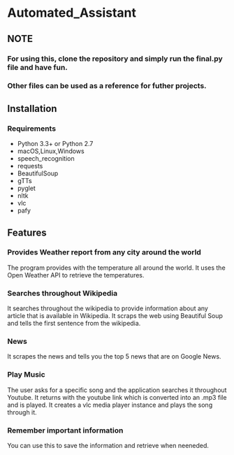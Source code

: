 # Automated_Assistant

## NOTE
### For using this, clone the repository and simply run the final.py file and have fun. 
### Other files can be used as a reference for futher projects. 

## Installation

### Requirements

  * Python 3.3+ or Python 2.7
  * macOS,Linux,Windows
  * speech_recognition
  * requests
  * BeautifulSoup
  * gTTs
  * pyglet
  * nltk
  * vlc
  * pafy

## Features

### Provides Weather report from any city around the world
The program provides with the temperature all around the world. It uses the Open Weather API to retrieve the temperatures. 

### Searches throughout Wikipedia 
It searches throughout the wikipedia to provide information about any article that is available in Wikipedia. It scraps the web using Beautiful Soup and tells the first sentence from the wikipedia. 

### News
It scrapes the news and tells you the top 5 news that are on Google News.  

### Play Music
The user asks for a specific song and the application searches it throughout Youtube. It returns with the youtube link which is converted into an .mp3 file and is played.
It creates a vlc media player instance and plays the song through it.

### Remember important information
You can use this to save the information and retrieve when neeneded.
